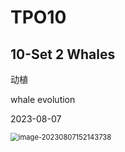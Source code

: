 # TPO10



## 10-Set 2 Whales

动植

whale evolution

2023-08-07

<img src="https://cdn.jsdelivr.net/gh/Zhu-Shatong/cloudimg/img/image-20230807152143738.png" alt="image-20230807152143738" style="zoom:80%;" />